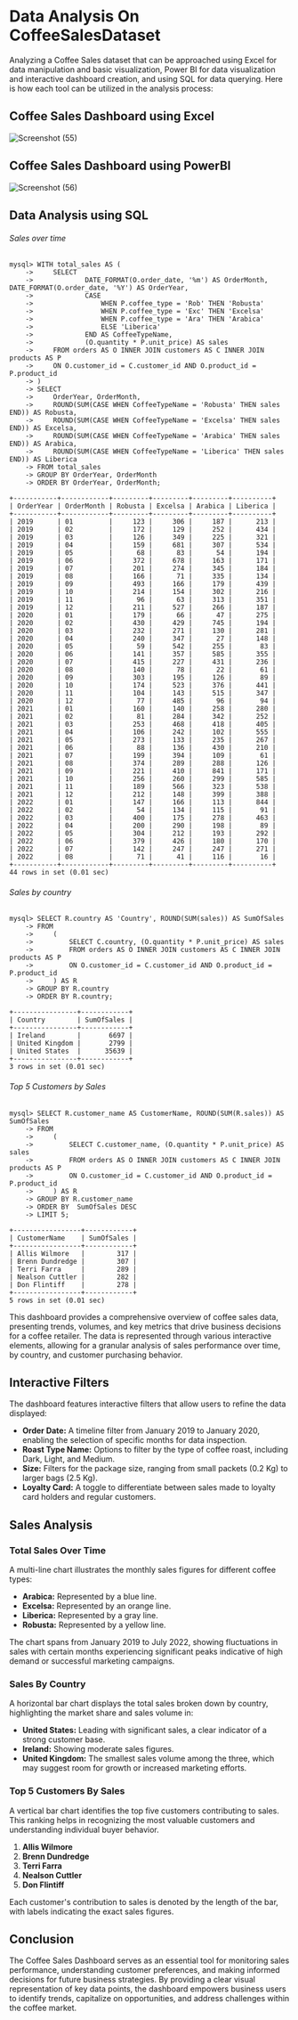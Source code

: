# Data Analysis On CoffeeSalesDataset

Analyzing a Coffee Sales dataset that can be approached using Excel for data manipulation and basic visualization, Power BI for data visualization and interactive dashboard creation, and using SQL for data querying. Here is how each tool can be utilized in the analysis process:

## Coffee Sales Dashboard using Excel
![Screenshot (55)](https://github.com/yaminitulabandula/CoffeeSalesDashboard/assets/113737709/22daa913-0806-4ffe-b75e-400ce2ca1108)


## Coffee Sales Dashboard using PowerBI
![Screenshot (56)](https://github.com/yaminitulabandula/CoffeeSalesDashboard/assets/113737709/86febe9b-f94c-4afd-86ca-4c20c8cf3a5c)

## Data Analysis using SQL
###### Sales over time
```
mysql> WITH total_sales AS ( 
    ->     SELECT
    ->             DATE_FORMAT(O.order_date, '%m') AS OrderMonth, DATE_FORMAT(O.order_date, '%Y') AS OrderYear,
    ->             CASE
    ->                 WHEN P.coffee_type = 'Rob' THEN 'Robusta'
    ->                 WHEN P.coffee_type = 'Exc' THEN 'Excelsa'
    ->                 WHEN P.coffee_type = 'Ara' THEN 'Arabica'
    ->                 ELSE 'Liberica'
    ->             END AS CoffeeTypeName,
    ->             (O.quantity * P.unit_price) AS sales
    ->     FROM orders AS O INNER JOIN customers AS C INNER JOIN products AS P
    ->     ON O.customer_id = C.customer_id AND O.product_id = P.product_id
    -> )
    -> SELECT
    ->     OrderYear, OrderMonth,
    ->     ROUND(SUM(CASE WHEN CoffeeTypeName = 'Robusta' THEN sales END)) AS Robusta,
    ->     ROUND(SUM(CASE WHEN CoffeeTypeName = 'Excelsa' THEN sales END)) AS Excelsa,
    ->     ROUND(SUM(CASE WHEN CoffeeTypeName = 'Arabica' THEN sales END)) AS Arabica,
    ->     ROUND(SUM(CASE WHEN CoffeeTypeName = 'Liberica' THEN sales END)) AS Liberica
    -> FROM total_sales
    -> GROUP BY OrderYear, OrderMonth
    -> ORDER BY OrderYear, OrderMonth;
```
```
+-----------+------------+---------+---------+---------+----------+
| OrderYear | OrderMonth | Robusta | Excelsa | Arabica | Liberica |
+-----------+------------+---------+---------+---------+----------+
| 2019      | 01         |     123 |     306 |     187 |      213 |
| 2019      | 02         |     172 |     129 |     252 |      434 |
| 2019      | 03         |     126 |     349 |     225 |      321 |
| 2019      | 04         |     159 |     681 |     307 |      534 |
| 2019      | 05         |      68 |      83 |      54 |      194 |
| 2019      | 06         |     372 |     678 |     163 |      171 |
| 2019      | 07         |     201 |     274 |     345 |      184 |
| 2019      | 08         |     166 |      71 |     335 |      134 |
| 2019      | 09         |     493 |     166 |     179 |      439 |
| 2019      | 10         |     214 |     154 |     302 |      216 |
| 2019      | 11         |      96 |      63 |     313 |      351 |
| 2019      | 12         |     211 |     527 |     266 |      187 |
| 2020      | 01         |     179 |      66 |      47 |      275 |
| 2020      | 02         |     430 |     429 |     745 |      194 |
| 2020      | 03         |     232 |     271 |     130 |      281 |
| 2020      | 04         |     240 |     347 |      27 |      148 |
| 2020      | 05         |      59 |     542 |     255 |       83 |
| 2020      | 06         |     141 |     357 |     585 |      355 |
| 2020      | 07         |     415 |     227 |     431 |      236 |
| 2020      | 08         |     140 |      78 |      22 |       61 |
| 2020      | 09         |     303 |     195 |     126 |       89 |
| 2020      | 10         |     174 |     523 |     376 |      441 |
| 2020      | 11         |     104 |     143 |     515 |      347 |
| 2020      | 12         |      77 |     485 |      96 |       94 |
| 2021      | 01         |     160 |     140 |     258 |      280 |
| 2021      | 02         |      81 |     284 |     342 |      252 |
| 2021      | 03         |     253 |     468 |     418 |      405 |
| 2021      | 04         |     106 |     242 |     102 |      555 |
| 2021      | 05         |     273 |     133 |     235 |      267 |
| 2021      | 06         |      88 |     136 |     430 |      210 |
| 2021      | 07         |     199 |     394 |     109 |       61 |
| 2021      | 08         |     374 |     289 |     288 |      126 |
| 2021      | 09         |     221 |     410 |     841 |      171 |
| 2021      | 10         |     256 |     260 |     299 |      585 |
| 2021      | 11         |     189 |     566 |     323 |      538 |
| 2021      | 12         |     212 |     148 |     399 |      388 |
| 2022      | 01         |     147 |     166 |     113 |      844 |
| 2022      | 02         |      54 |     134 |     115 |       91 |
| 2022      | 03         |     400 |     175 |     278 |      463 |
| 2022      | 04         |     200 |     290 |     198 |       89 |
| 2022      | 05         |     304 |     212 |     193 |      292 |
| 2022      | 06         |     379 |     426 |     180 |      170 |
| 2022      | 07         |     142 |     247 |     247 |      271 |
| 2022      | 08         |      71 |      41 |     116 |       16 |
+-----------+------------+---------+---------+---------+----------+
44 rows in set (0.01 sec)
```

###### Sales by country
```
mysql> SELECT R.country AS 'Country', ROUND(SUM(sales)) AS SumOfSales
    -> FROM
    ->     (
    ->         SELECT C.country, (O.quantity * P.unit_price) AS sales
    ->         FROM orders AS O INNER JOIN customers AS C INNER JOIN products AS P
    ->         ON O.customer_id = C.customer_id AND O.product_id = P.product_id
    ->     ) AS R
    -> GROUP BY R.country
    -> ORDER BY R.country;
```
```
+----------------+------------+
| Country        | SumOfSales |
+----------------+------------+
| Ireland        |       6697 |
| United Kingdom |       2799 |
| United States  |      35639 |
+----------------+------------+
3 rows in set (0.01 sec)
```

###### Top 5 Customers by Sales
```
mysql> SELECT R.customer_name AS CustomerName, ROUND(SUM(R.sales)) AS SumOfSales
    -> FROM
    ->     (
    ->         SELECT C.customer_name, (O.quantity * P.unit_price) AS sales
    ->         FROM orders AS O INNER JOIN customers AS C INNER JOIN products AS P
    ->         ON O.customer_id = C.customer_id AND O.product_id = P.product_id
    ->     ) AS R
    -> GROUP BY R.customer_name
    -> ORDER BY  SumOfSales DESC
    -> LIMIT 5;
```
```
+-----------------+------------+
| CustomerName    | SumOfSales |
+-----------------+------------+
| Allis Wilmore   |        317 |
| Brenn Dundredge |        307 |
| Terri Farra     |        289 |
| Nealson Cuttler |        282 |
| Don Flintiff    |        278 |
+-----------------+------------+
5 rows in set (0.01 sec)
```


This dashboard provides a comprehensive overview of coffee sales data, presenting trends, volumes, and key metrics that drive business decisions for a coffee retailer. The data is represented through various interactive elements, allowing for a granular analysis of sales performance over time, by country, and customer purchasing behavior.

## Interactive Filters

The dashboard features interactive filters that allow users to refine the data displayed:

- **Order Date:** A timeline filter from January 2019 to January 2020, enabling the selection of specific months for data inspection.
- **Roast Type Name:** Options to filter by the type of coffee roast, including Dark, Light, and Medium.
- **Size:** Filters for the package size, ranging from small packets (0.2 Kg) to larger bags (2.5 Kg).
- **Loyalty Card:** A toggle to differentiate between sales made to loyalty card holders and regular customers.

## Sales Analysis

### Total Sales Over Time

A multi-line chart illustrates the monthly sales figures for different coffee types:

- **Arabica:** Represented by a blue line.
- **Excelsa:** Represented by an orange line.
- **Liberica:** Represented by a gray line.
- **Robusta:** Represented by a yellow line.

The chart spans from January 2019 to July 2022, showing fluctuations in sales with certain months experiencing significant peaks indicative of high demand or successful marketing campaigns.

### Sales By Country

A horizontal bar chart displays the total sales broken down by country, highlighting the market share and sales volume in:

- **United States:** Leading with significant sales, a clear indicator of a strong customer base.
- **Ireland:** Showing moderate sales figures.
- **United Kingdom:** The smallest sales volume among the three, which may suggest room for growth or increased marketing efforts.

### Top 5 Customers By Sales

A vertical bar chart identifies the top five customers contributing to sales. This ranking helps in recognizing the most valuable customers and understanding individual buyer behavior.

1. **Allis Wilmore**
2. **Brenn Dundredge**
3. **Terri Farra**
4. **Nealson Cuttler**
5. **Don Flintiff**

Each customer's contribution to sales is denoted by the length of the bar, with labels indicating the exact sales figures.

## Conclusion

The Coffee Sales Dashboard serves as an essential tool for monitoring sales performance, understanding customer preferences, and making informed decisions for future business strategies. By providing a clear visual representation of key data points, the dashboard empowers business users to identify trends, capitalize on opportunities, and address challenges within the coffee market.

